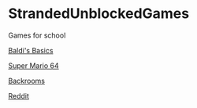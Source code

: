# StrandedUnblockedGames
Games for school


[Baldi's Basics](https://strandedsunblockedgames.tk/Baldi)

[Super Mario 64](https://strandedsunblockedgames.tk/Mario64)

[Backrooms](https://strandedsunblockedgames.tk/Backrooms)

[Reddit](https://strandedsunblockedgames.tk/Reddit)
